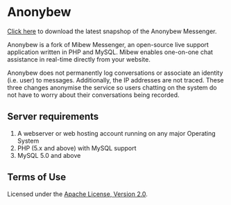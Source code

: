 # Anonybew

[Click here](http://donaldwhyte.co.uk/files/anonybew-messenger-snapshot-26.09.13.zip) to
download the latest snapshop of the Anonybew Messenger.

Anonybew is a fork of Mibew Messenger, an open-source live support
application written in PHP and MySQL. Mibew enables one-on-one chat
assistance in real-time directly from your website.

Anonybew does not permanently log conversations or associate an
identity (i.e. user) to messages. Additionally, the IP addresses
are not traced. These three changes anonymise the service so
users chatting on the system do not have to worry about their
conversations being recorded.

## Server requirements

1. A webserver or web hosting account running on any major Operating System
2. PHP (5.x and above) with MySQL support
3. MySQL 5.0 and above

## Terms of Use

Licensed under the [Apache License, Version 2.0](http://www.apache.org/licenses/LICENSE-2.0). 